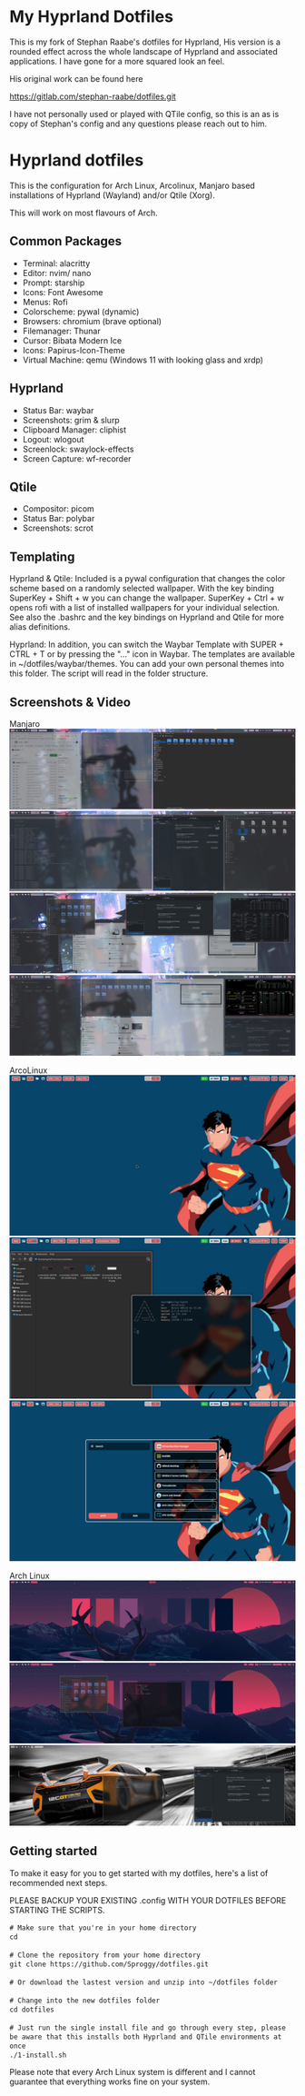 # My Hyprland Dotfiles

This is my fork of Stephan Raabe's dotfiles for Hyprland, His version is a rounded effect across the whole landscape of Hyprland and associated applications. I have gone for a more squared look an feel.

His original work can be found here

https://gitlab.com/stephan-raabe/dotfiles.git

I have not personally used or played with QTile config, so this is an as is copy of Stephan's config and any questions please reach out to him.

# Hyprland dotfiles

This is the configuration for Arch Linux, Arcolinux, Manjaro based installations of Hyprland (Wayland) and/or Qtile (Xorg).

This will work on most flavours of Arch.


## Common Packages

- Terminal: alacritty
- Editor: nvim/ nano
- Prompt: starship
- Icons: Font Awesome
- Menus: Rofi
- Colorscheme: pywal (dynamic)
- Browsers: chromium (brave optional)
- Filemanager: Thunar
- Cursor: Bibata Modern Ice
- Icons: Papirus-Icon-Theme
- Virtual Machine: qemu (Windows 11 with looking glass and xrdp)

## Hyprland

- Status Bar: waybar
- Screenshots: grim & slurp
- Clipboard Manager: cliphist
- Logout: wlogout
- Screenlock: swaylock-effects
- Screen Capture: wf-recorder

## Qtile

- Compositor: picom
- Status Bar: polybar
- Screenshots: scrot

## Templating

Hyprland & Qtile: Included is a pywal configuration that changes the color scheme based on a randomly selected wallpaper. With the key binding SuperKey + Shift + w you can change the wallpaper. SuperKey + Ctrl + w opens rofi with a list of installed wallpapers for your individual selection. See also the .bashrc and the key bindings on Hyprland and Qtile for more alias definitions.

Hyprland: In addition, you can switch the Waybar Template with SUPER + CTRL + T or by pressing the "..." icon in Waybar. The templates are available in ~/dotfiles/waybar/themes. You can add your own personal themes into this folder. The script will read in the folder structure.

## Screenshots & Video

Manjaro
![Model](https://github.com/Sproggy/dotfiles/blob/main/screenshots/screenshot-20231020-194152.png)
![Model](https://github.com/Sproggy/dotfiles/blob/main/screenshots/screenshot-20231020-194408.png)
![Model](https://github.com/Sproggy/dotfiles/blob/main/screenshots/screenshot-20231020-194623.png)
![Model](https://github.com/Sproggy/dotfiles/blob/main/screenshots/screenshot-20231020-194651.png)

ArcoLinux
![Model](https://github.com/Sproggy/dotfiles/blob/main/screenshots/53256162013_6be4b66963_o.png)
![Model](https://github.com/Sproggy/dotfiles/blob/main/screenshots/53256224204_aaa86aff2e_o.png)
![Model](https://github.com/Sproggy/dotfiles/blob/main/screenshots/53256357675_f6af5c7757_o.png)

Arch Linux
![Model](https://github.com/Sproggy/dotfiles/blob/main/screenshots/screenshot-20231021-163804.png)
![Model](https://github.com/Sproggy/dotfiles/blob/main/screenshots/screenshot-20231021-163834.png)
![Model](https://github.com/Sproggy/dotfiles/blob/main/screenshots/screenshot-20231021-164005.png)


## Getting started

To make it easy for you to get started with my dotfiles, here's a list of recommended next steps.

PLEASE BACKUP YOUR EXISTING .config WITH YOUR DOTFILES BEFORE STARTING THE SCRIPTS.

```
# Make sure that you're in your home directory
cd

# Clone the repository from your home directory
git clone https://github.com/Sproggy/dotfiles.git

# Or download the lastest version and unzip into ~/dotfiles folder

# Change into the new dotfiles folder
cd dotfiles

# Just run the single install file and go through every step, please be aware that this installs both Hyprland and QTile environments at once
./1-install.sh

```
Please note that every Arch Linux system is different and I cannot guarantee that everything works fine on your system.

